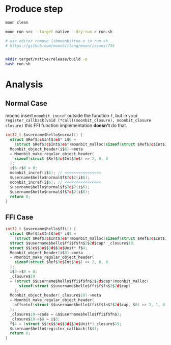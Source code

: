 # Produce step 

```bash
moon clean 

moon run src --target native --dry-run > run.sh 

# use editor remove libmoonbitrun.o in run.sh
# https://github.com/moonbitlang/moon/issues/755


mkdir target/native/release/build -p 
bash run.sh 


```



# Analysis


## Normal Case 

moonc insert `moonbit_incref` outside the function `f`, but in 
`void register_callback(void (*call)(moonbit_closure), moonbit_closure closure)` this FFI function implementation 
**doesn't** do that.


```c
int32_t $username$hello$normal() {
  struct $Ref$3c$Int$3e$* i$6 =
    (struct $Ref$3c$Int$3e$*)moonbit_malloc(sizeof(struct $Ref$3c$Int$3e$));
  Moonbit_object_header(i$6)->meta
  = Moonbit_make_regular_object_header(
    sizeof(struct $Ref$3c$Int$3e$) >> 2, 0, 0
  );
  i$6->$0 = 0;
  moonbit_incref(i$6); // <<<<<<<<<<<<<<<<
  $username$hello$normal$f$7c$2(i$6);
  moonbit_incref(i$6); // <<<<<<<<<<<<<<<<
  $username$hello$normal$f$7c$2(i$6);
  $username$hello$normal$f$7c$2(i$6);
  return 0;
}
```


## FFI Case 


```c
int32_t $username$hello$ffi() {
  struct $Ref$3c$Int$3e$* i$3 =
    (struct $Ref$3c$Int$3e$*)moonbit_malloc(sizeof(struct $Ref$3c$Int$3e$));
  struct $$username$hello$ffi$f$fn$2$2d$cap* _closure$19;
  struct $$3c$$3e$$3d$$3e$Unit* f$4;
  Moonbit_object_header(i$3)->meta
  = Moonbit_make_regular_object_header(
    sizeof(struct $Ref$3c$Int$3e$) >> 2, 0, 0
  );
  i$3->$0 = 0;
  _closure$19
  = (struct $$username$hello$ffi$f$fn$2$2d$cap*)moonbit_malloc(
      sizeof(struct $$username$hello$ffi$f$fn$2$2d$cap)
    );
  Moonbit_object_header(_closure$19)->meta
  = Moonbit_make_regular_object_header(
    offsetof(struct $$username$hello$ffi$f$fn$2$2d$cap, $0) >> 2, 1, 0
  );
  _closure$19->code = &$$username$hello$ffi$f$fn$2;
  _closure$19->$0 = i$3;
  f$4 = (struct $$3c$$3e$$3d$$3e$Unit*)_closure$19;
  $username$hello$register_callback(f$4);
  return 0;
} 
```